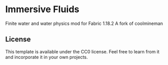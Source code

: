 # Immersive Fluids

Finite water and water physics mod for Fabric 1.18.2
A fork of coolmineman

## License

This template is available under the CC0 license. Feel free to learn from it and incorporate it in your own projects.
